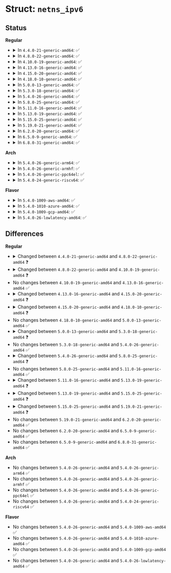 # Struct: <code>netns_ipv6</code>

## Status
<b>Regular</b>
<ul>
<li>
<details>
<summary>In <code>4.4.0-21-generic-amd64</code>: ✅</summary>

```c
struct netns_ipv6 {
    struct netns_sysctl_ipv6 sysctl;
    struct ipv6_devconf * devconf_all;
    struct ipv6_devconf * devconf_dflt;
    struct inet_peer_base * peers;
    struct netns_frags frags;
    struct xt_table * ip6table_filter;
    struct xt_table * ip6table_mangle;
    struct xt_table * ip6table_raw;
    struct xt_table * ip6table_security;
    struct xt_table * ip6table_nat;
    struct rt6_info * ip6_null_entry;
    struct rt6_statistics * rt6_stats;
    struct timer_list ip6_fib_timer;
    struct hlist_head * fib_table_hash;
    struct fib6_table * fib6_main_tbl;
    struct dst_ops ip6_dst_ops;
    unsigned int ip6_rt_gc_expire;
    long unsigned int ip6_rt_last_gc;
    struct rt6_info * ip6_prohibit_entry;
    struct rt6_info * ip6_blk_hole_entry;
    struct fib6_table * fib6_local_tbl;
    struct fib_rules_ops * fib6_rules_ops;
    struct sock * * icmp_sk;
    struct sock * ndisc_sk;
    struct sock * tcp_sk;
    struct sock * igmp_sk;
    struct sock * mc_autojoin_sk;
    struct list_head mr6_tables;
    struct fib_rules_ops * mr6_rules_ops;
    atomic_t dev_addr_genid;
    atomic_t fib6_sernum;
}
```
</details>
</li>
<li>
<details>
<summary>In <code>4.8.0-22-generic-amd64</code>: ✅</summary>

```c
struct netns_ipv6 {
    struct netns_sysctl_ipv6 sysctl;
    struct ipv6_devconf * devconf_all;
    struct ipv6_devconf * devconf_dflt;
    struct inet_peer_base * peers;
    struct netns_frags frags;
    struct xt_table * ip6table_filter;
    struct xt_table * ip6table_mangle;
    struct xt_table * ip6table_raw;
    struct xt_table * ip6table_security;
    struct xt_table * ip6table_nat;
    struct rt6_info * ip6_null_entry;
    struct rt6_statistics * rt6_stats;
    struct timer_list ip6_fib_timer;
    struct hlist_head * fib_table_hash;
    struct fib6_table * fib6_main_tbl;
    struct list_head fib6_walkers;
    struct dst_ops ip6_dst_ops;
    rwlock_t fib6_walker_lock;
    spinlock_t fib6_gc_lock;
    unsigned int ip6_rt_gc_expire;
    long unsigned int ip6_rt_last_gc;
    struct rt6_info * ip6_prohibit_entry;
    struct rt6_info * ip6_blk_hole_entry;
    struct fib6_table * fib6_local_tbl;
    struct fib_rules_ops * fib6_rules_ops;
    struct sock * * icmp_sk;
    struct sock * ndisc_sk;
    struct sock * tcp_sk;
    struct sock * igmp_sk;
    struct sock * mc_autojoin_sk;
    struct list_head mr6_tables;
    struct fib_rules_ops * mr6_rules_ops;
    atomic_t dev_addr_genid;
    atomic_t fib6_sernum;
}
```
</details>
</li>
<li>
<details>
<summary>In <code>4.10.0-19-generic-amd64</code>: ✅</summary>

```c
struct netns_ipv6 {
    struct netns_sysctl_ipv6 sysctl;
    struct ipv6_devconf * devconf_all;
    struct ipv6_devconf * devconf_dflt;
    struct inet_peer_base * peers;
    struct netns_frags frags;
    struct xt_table * ip6table_filter;
    struct xt_table * ip6table_mangle;
    struct xt_table * ip6table_raw;
    struct xt_table * ip6table_security;
    struct xt_table * ip6table_nat;
    struct rt6_info * ip6_null_entry;
    struct rt6_statistics * rt6_stats;
    struct timer_list ip6_fib_timer;
    struct hlist_head * fib_table_hash;
    struct fib6_table * fib6_main_tbl;
    struct list_head fib6_walkers;
    struct dst_ops ip6_dst_ops;
    rwlock_t fib6_walker_lock;
    spinlock_t fib6_gc_lock;
    unsigned int ip6_rt_gc_expire;
    long unsigned int ip6_rt_last_gc;
    struct rt6_info * ip6_prohibit_entry;
    struct rt6_info * ip6_blk_hole_entry;
    struct fib6_table * fib6_local_tbl;
    struct fib_rules_ops * fib6_rules_ops;
    struct sock * * icmp_sk;
    struct sock * ndisc_sk;
    struct sock * tcp_sk;
    struct sock * igmp_sk;
    struct sock * mc_autojoin_sk;
    struct list_head mr6_tables;
    struct fib_rules_ops * mr6_rules_ops;
    atomic_t dev_addr_genid;
    atomic_t fib6_sernum;
    struct seg6_pernet_data * seg6_data;
}
```
</details>
</li>
<li>
<details>
<summary>In <code>4.13.0-16-generic-amd64</code>: ✅</summary>

```c
struct netns_ipv6 {
    struct netns_sysctl_ipv6 sysctl;
    struct ipv6_devconf * devconf_all;
    struct ipv6_devconf * devconf_dflt;
    struct inet_peer_base * peers;
    struct netns_frags frags;
    struct xt_table * ip6table_filter;
    struct xt_table * ip6table_mangle;
    struct xt_table * ip6table_raw;
    struct xt_table * ip6table_security;
    struct xt_table * ip6table_nat;
    struct rt6_info * ip6_null_entry;
    struct rt6_statistics * rt6_stats;
    struct timer_list ip6_fib_timer;
    struct hlist_head * fib_table_hash;
    struct fib6_table * fib6_main_tbl;
    struct list_head fib6_walkers;
    struct dst_ops ip6_dst_ops;
    rwlock_t fib6_walker_lock;
    spinlock_t fib6_gc_lock;
    unsigned int ip6_rt_gc_expire;
    long unsigned int ip6_rt_last_gc;
    struct rt6_info * ip6_prohibit_entry;
    struct rt6_info * ip6_blk_hole_entry;
    struct fib6_table * fib6_local_tbl;
    struct fib_rules_ops * fib6_rules_ops;
    struct sock * * icmp_sk;
    struct sock * ndisc_sk;
    struct sock * tcp_sk;
    struct sock * igmp_sk;
    struct sock * mc_autojoin_sk;
    struct list_head mr6_tables;
    struct fib_rules_ops * mr6_rules_ops;
    atomic_t dev_addr_genid;
    atomic_t fib6_sernum;
    struct seg6_pernet_data * seg6_data;
}
```
</details>
</li>
<li>
<details>
<summary>In <code>4.15.0-20-generic-amd64</code>: ✅</summary>

```c
struct netns_ipv6 {
    struct netns_sysctl_ipv6 sysctl;
    struct ipv6_devconf * devconf_all;
    struct ipv6_devconf * devconf_dflt;
    struct inet_peer_base * peers;
    struct netns_frags frags;
    struct xt_table * ip6table_filter;
    struct xt_table * ip6table_mangle;
    struct xt_table * ip6table_raw;
    struct xt_table * ip6table_security;
    struct xt_table * ip6table_nat;
    struct rt6_info * ip6_null_entry;
    struct rt6_statistics * rt6_stats;
    struct timer_list ip6_fib_timer;
    struct hlist_head * fib_table_hash;
    struct fib6_table * fib6_main_tbl;
    struct list_head fib6_walkers;
    struct dst_ops ip6_dst_ops;
    rwlock_t fib6_walker_lock;
    spinlock_t fib6_gc_lock;
    unsigned int ip6_rt_gc_expire;
    long unsigned int ip6_rt_last_gc;
    bool fib6_has_custom_rules;
    struct rt6_info * ip6_prohibit_entry;
    struct rt6_info * ip6_blk_hole_entry;
    struct fib6_table * fib6_local_tbl;
    struct fib_rules_ops * fib6_rules_ops;
    struct sock * * icmp_sk;
    struct sock * ndisc_sk;
    struct sock * tcp_sk;
    struct sock * igmp_sk;
    struct sock * mc_autojoin_sk;
    struct list_head mr6_tables;
    struct fib_rules_ops * mr6_rules_ops;
    atomic_t dev_addr_genid;
    atomic_t fib6_sernum;
    struct seg6_pernet_data * seg6_data;
    struct fib_notifier_ops * notifier_ops;
    struct (anon) ip6addrlbl_table;
}
```
</details>
</li>
<li>
<details>
<summary>In <code>4.18.0-10-generic-amd64</code>: ✅</summary>

```c
struct netns_ipv6 {
    struct netns_sysctl_ipv6 sysctl;
    struct ipv6_devconf * devconf_all;
    struct ipv6_devconf * devconf_dflt;
    struct inet_peer_base * peers;
    struct netns_frags frags;
    struct xt_table * ip6table_filter;
    struct xt_table * ip6table_mangle;
    struct xt_table * ip6table_raw;
    struct xt_table * ip6table_security;
    struct xt_table * ip6table_nat;
    struct fib6_info * fib6_null_entry;
    struct rt6_info * ip6_null_entry;
    struct rt6_statistics * rt6_stats;
    struct timer_list ip6_fib_timer;
    struct hlist_head * fib_table_hash;
    struct fib6_table * fib6_main_tbl;
    struct list_head fib6_walkers;
    struct dst_ops ip6_dst_ops;
    rwlock_t fib6_walker_lock;
    spinlock_t fib6_gc_lock;
    unsigned int ip6_rt_gc_expire;
    long unsigned int ip6_rt_last_gc;
    unsigned int fib6_rules_require_fldissect;
    bool fib6_has_custom_rules;
    struct rt6_info * ip6_prohibit_entry;
    struct rt6_info * ip6_blk_hole_entry;
    struct fib6_table * fib6_local_tbl;
    struct fib_rules_ops * fib6_rules_ops;
    struct sock * * icmp_sk;
    struct sock * ndisc_sk;
    struct sock * tcp_sk;
    struct sock * igmp_sk;
    struct sock * mc_autojoin_sk;
    struct list_head mr6_tables;
    struct fib_rules_ops * mr6_rules_ops;
    atomic_t dev_addr_genid;
    atomic_t fib6_sernum;
    struct seg6_pernet_data * seg6_data;
    struct fib_notifier_ops * notifier_ops;
    struct fib_notifier_ops * ip6mr_notifier_ops;
    unsigned int ipmr_seq;
    struct (anon) ip6addrlbl_table;
}
```
</details>
</li>
<li>
<details>
<summary>In <code>5.0.0-13-generic-amd64</code>: ✅</summary>

```c
struct netns_ipv6 {
    struct netns_sysctl_ipv6 sysctl;
    struct ipv6_devconf * devconf_all;
    struct ipv6_devconf * devconf_dflt;
    struct inet_peer_base * peers;
    struct netns_frags frags;
    struct xt_table * ip6table_filter;
    struct xt_table * ip6table_mangle;
    struct xt_table * ip6table_raw;
    struct xt_table * ip6table_security;
    struct xt_table * ip6table_nat;
    struct fib6_info * fib6_null_entry;
    struct rt6_info * ip6_null_entry;
    struct rt6_statistics * rt6_stats;
    struct timer_list ip6_fib_timer;
    struct hlist_head * fib_table_hash;
    struct fib6_table * fib6_main_tbl;
    struct list_head fib6_walkers;
    struct dst_ops ip6_dst_ops;
    rwlock_t fib6_walker_lock;
    spinlock_t fib6_gc_lock;
    unsigned int ip6_rt_gc_expire;
    long unsigned int ip6_rt_last_gc;
    unsigned int fib6_rules_require_fldissect;
    bool fib6_has_custom_rules;
    struct rt6_info * ip6_prohibit_entry;
    struct rt6_info * ip6_blk_hole_entry;
    struct fib6_table * fib6_local_tbl;
    struct fib_rules_ops * fib6_rules_ops;
    struct sock * * icmp_sk;
    struct sock * ndisc_sk;
    struct sock * tcp_sk;
    struct sock * igmp_sk;
    struct sock * mc_autojoin_sk;
    struct list_head mr6_tables;
    struct fib_rules_ops * mr6_rules_ops;
    atomic_t dev_addr_genid;
    atomic_t fib6_sernum;
    struct seg6_pernet_data * seg6_data;
    struct fib_notifier_ops * notifier_ops;
    struct fib_notifier_ops * ip6mr_notifier_ops;
    unsigned int ipmr_seq;
    struct (anon) ip6addrlbl_table;
}
```
</details>
</li>
<li>
<details>
<summary>In <code>5.3.0-18-generic-amd64</code>: ✅</summary>

```c
struct netns_ipv6 {
    struct netns_sysctl_ipv6 sysctl;
    struct ipv6_devconf * devconf_all;
    struct ipv6_devconf * devconf_dflt;
    struct inet_peer_base * peers;
    struct fqdir * fqdir;
    struct xt_table * ip6table_filter;
    struct xt_table * ip6table_mangle;
    struct xt_table * ip6table_raw;
    struct xt_table * ip6table_security;
    struct xt_table * ip6table_nat;
    struct fib6_info * fib6_null_entry;
    struct rt6_info * ip6_null_entry;
    struct rt6_statistics * rt6_stats;
    struct timer_list ip6_fib_timer;
    struct hlist_head * fib_table_hash;
    struct fib6_table * fib6_main_tbl;
    struct list_head fib6_walkers;
    struct dst_ops ip6_dst_ops;
    rwlock_t fib6_walker_lock;
    spinlock_t fib6_gc_lock;
    unsigned int ip6_rt_gc_expire;
    long unsigned int ip6_rt_last_gc;
    unsigned int fib6_rules_require_fldissect;
    bool fib6_has_custom_rules;
    struct rt6_info * ip6_prohibit_entry;
    struct rt6_info * ip6_blk_hole_entry;
    struct fib6_table * fib6_local_tbl;
    struct fib_rules_ops * fib6_rules_ops;
    struct sock * * icmp_sk;
    struct sock * ndisc_sk;
    struct sock * tcp_sk;
    struct sock * igmp_sk;
    struct sock * mc_autojoin_sk;
    struct list_head mr6_tables;
    struct fib_rules_ops * mr6_rules_ops;
    atomic_t dev_addr_genid;
    atomic_t fib6_sernum;
    struct seg6_pernet_data * seg6_data;
    struct fib_notifier_ops * notifier_ops;
    struct fib_notifier_ops * ip6mr_notifier_ops;
    unsigned int ipmr_seq;
    struct (anon) ip6addrlbl_table;
}
```
</details>
</li>
<li>
<details>
<summary>In <code>5.4.0-26-generic-amd64</code>: ✅</summary>

```c
struct netns_ipv6 {
    struct netns_sysctl_ipv6 sysctl;
    struct ipv6_devconf * devconf_all;
    struct ipv6_devconf * devconf_dflt;
    struct inet_peer_base * peers;
    struct fqdir * fqdir;
    struct xt_table * ip6table_filter;
    struct xt_table * ip6table_mangle;
    struct xt_table * ip6table_raw;
    struct xt_table * ip6table_security;
    struct xt_table * ip6table_nat;
    struct fib6_info * fib6_null_entry;
    struct rt6_info * ip6_null_entry;
    struct rt6_statistics * rt6_stats;
    struct timer_list ip6_fib_timer;
    struct hlist_head * fib_table_hash;
    struct fib6_table * fib6_main_tbl;
    struct list_head fib6_walkers;
    struct dst_ops ip6_dst_ops;
    rwlock_t fib6_walker_lock;
    spinlock_t fib6_gc_lock;
    unsigned int ip6_rt_gc_expire;
    long unsigned int ip6_rt_last_gc;
    unsigned int fib6_rules_require_fldissect;
    bool fib6_has_custom_rules;
    struct rt6_info * ip6_prohibit_entry;
    struct rt6_info * ip6_blk_hole_entry;
    struct fib6_table * fib6_local_tbl;
    struct fib_rules_ops * fib6_rules_ops;
    struct sock * * icmp_sk;
    struct sock * ndisc_sk;
    struct sock * tcp_sk;
    struct sock * igmp_sk;
    struct sock * mc_autojoin_sk;
    struct list_head mr6_tables;
    struct fib_rules_ops * mr6_rules_ops;
    atomic_t dev_addr_genid;
    atomic_t fib6_sernum;
    struct seg6_pernet_data * seg6_data;
    struct fib_notifier_ops * notifier_ops;
    struct fib_notifier_ops * ip6mr_notifier_ops;
    unsigned int ipmr_seq;
    struct (anon) ip6addrlbl_table;
}
```
</details>
</li>
<li>
<details>
<summary>In <code>5.8.0-25-generic-amd64</code>: ✅</summary>

```c
struct netns_ipv6 {
    struct netns_sysctl_ipv6 sysctl;
    struct ipv6_devconf * devconf_all;
    struct ipv6_devconf * devconf_dflt;
    struct inet_peer_base * peers;
    struct fqdir * fqdir;
    struct xt_table * ip6table_filter;
    struct xt_table * ip6table_mangle;
    struct xt_table * ip6table_raw;
    struct xt_table * ip6table_security;
    struct xt_table * ip6table_nat;
    struct fib6_info * fib6_null_entry;
    struct rt6_info * ip6_null_entry;
    struct rt6_statistics * rt6_stats;
    struct timer_list ip6_fib_timer;
    struct hlist_head * fib_table_hash;
    struct fib6_table * fib6_main_tbl;
    struct list_head fib6_walkers;
    struct dst_ops ip6_dst_ops;
    rwlock_t fib6_walker_lock;
    spinlock_t fib6_gc_lock;
    unsigned int ip6_rt_gc_expire;
    long unsigned int ip6_rt_last_gc;
    unsigned int fib6_rules_require_fldissect;
    bool fib6_has_custom_rules;
    unsigned int fib6_routes_require_src;
    struct rt6_info * ip6_prohibit_entry;
    struct rt6_info * ip6_blk_hole_entry;
    struct fib6_table * fib6_local_tbl;
    struct fib_rules_ops * fib6_rules_ops;
    struct sock * * icmp_sk;
    struct sock * ndisc_sk;
    struct sock * tcp_sk;
    struct sock * igmp_sk;
    struct sock * mc_autojoin_sk;
    struct list_head mr6_tables;
    struct fib_rules_ops * mr6_rules_ops;
    atomic_t dev_addr_genid;
    atomic_t fib6_sernum;
    struct seg6_pernet_data * seg6_data;
    struct fib_notifier_ops * notifier_ops;
    struct fib_notifier_ops * ip6mr_notifier_ops;
    unsigned int ipmr_seq;
    struct (anon) ip6addrlbl_table;
}
```
</details>
</li>
<li>
<details>
<summary>In <code>5.11.0-16-generic-amd64</code>: ✅</summary>

```c
struct netns_ipv6 {
    struct netns_sysctl_ipv6 sysctl;
    struct ipv6_devconf * devconf_all;
    struct ipv6_devconf * devconf_dflt;
    struct inet_peer_base * peers;
    struct fqdir * fqdir;
    struct xt_table * ip6table_filter;
    struct xt_table * ip6table_mangle;
    struct xt_table * ip6table_raw;
    struct xt_table * ip6table_security;
    struct xt_table * ip6table_nat;
    struct fib6_info * fib6_null_entry;
    struct rt6_info * ip6_null_entry;
    struct rt6_statistics * rt6_stats;
    struct timer_list ip6_fib_timer;
    struct hlist_head * fib_table_hash;
    struct fib6_table * fib6_main_tbl;
    struct list_head fib6_walkers;
    struct dst_ops ip6_dst_ops;
    rwlock_t fib6_walker_lock;
    spinlock_t fib6_gc_lock;
    unsigned int ip6_rt_gc_expire;
    long unsigned int ip6_rt_last_gc;
    unsigned int fib6_rules_require_fldissect;
    bool fib6_has_custom_rules;
    unsigned int fib6_routes_require_src;
    struct rt6_info * ip6_prohibit_entry;
    struct rt6_info * ip6_blk_hole_entry;
    struct fib6_table * fib6_local_tbl;
    struct fib_rules_ops * fib6_rules_ops;
    struct sock * * icmp_sk;
    struct sock * ndisc_sk;
    struct sock * tcp_sk;
    struct sock * igmp_sk;
    struct sock * mc_autojoin_sk;
    struct list_head mr6_tables;
    struct fib_rules_ops * mr6_rules_ops;
    atomic_t dev_addr_genid;
    atomic_t fib6_sernum;
    struct seg6_pernet_data * seg6_data;
    struct fib_notifier_ops * notifier_ops;
    struct fib_notifier_ops * ip6mr_notifier_ops;
    unsigned int ipmr_seq;
    struct (anon) ip6addrlbl_table;
}
```
</details>
</li>
<li>
<details>
<summary>In <code>5.13.0-19-generic-amd64</code>: ✅</summary>

```c
struct netns_ipv6 {
    struct dst_ops ip6_dst_ops;
    struct netns_sysctl_ipv6 sysctl;
    struct ipv6_devconf * devconf_all;
    struct ipv6_devconf * devconf_dflt;
    struct inet_peer_base * peers;
    struct fqdir * fqdir;
    struct fib6_info * fib6_null_entry;
    struct rt6_info * ip6_null_entry;
    struct rt6_statistics * rt6_stats;
    struct timer_list ip6_fib_timer;
    struct hlist_head * fib_table_hash;
    struct fib6_table * fib6_main_tbl;
    struct list_head fib6_walkers;
    rwlock_t fib6_walker_lock;
    spinlock_t fib6_gc_lock;
    unsigned int ip6_rt_gc_expire;
    long unsigned int ip6_rt_last_gc;
    unsigned int fib6_rules_require_fldissect;
    bool fib6_has_custom_rules;
    unsigned int fib6_routes_require_src;
    struct rt6_info * ip6_prohibit_entry;
    struct rt6_info * ip6_blk_hole_entry;
    struct fib6_table * fib6_local_tbl;
    struct fib_rules_ops * fib6_rules_ops;
    struct sock * * icmp_sk;
    struct sock * ndisc_sk;
    struct sock * tcp_sk;
    struct sock * igmp_sk;
    struct sock * mc_autojoin_sk;
    struct list_head mr6_tables;
    struct fib_rules_ops * mr6_rules_ops;
    atomic_t dev_addr_genid;
    atomic_t fib6_sernum;
    struct seg6_pernet_data * seg6_data;
    struct fib_notifier_ops * notifier_ops;
    struct fib_notifier_ops * ip6mr_notifier_ops;
    unsigned int ipmr_seq;
    struct (anon) ip6addrlbl_table;
}
```
</details>
</li>
<li>
<details>
<summary>In <code>5.15.0-25-generic-amd64</code>: ✅</summary>

```c
struct netns_ipv6 {
    struct dst_ops ip6_dst_ops;
    struct netns_sysctl_ipv6 sysctl;
    struct ipv6_devconf * devconf_all;
    struct ipv6_devconf * devconf_dflt;
    struct inet_peer_base * peers;
    struct fqdir * fqdir;
    struct fib6_info * fib6_null_entry;
    struct rt6_info * ip6_null_entry;
    struct rt6_statistics * rt6_stats;
    struct timer_list ip6_fib_timer;
    struct hlist_head * fib_table_hash;
    struct fib6_table * fib6_main_tbl;
    struct list_head fib6_walkers;
    rwlock_t fib6_walker_lock;
    spinlock_t fib6_gc_lock;
    unsigned int ip6_rt_gc_expire;
    long unsigned int ip6_rt_last_gc;
    unsigned char flowlabel_has_excl;
    bool fib6_has_custom_rules;
    unsigned int fib6_rules_require_fldissect;
    unsigned int fib6_routes_require_src;
    struct rt6_info * ip6_prohibit_entry;
    struct rt6_info * ip6_blk_hole_entry;
    struct fib6_table * fib6_local_tbl;
    struct fib_rules_ops * fib6_rules_ops;
    struct sock * * icmp_sk;
    struct sock * ndisc_sk;
    struct sock * tcp_sk;
    struct sock * igmp_sk;
    struct sock * mc_autojoin_sk;
    struct list_head mr6_tables;
    struct fib_rules_ops * mr6_rules_ops;
    atomic_t dev_addr_genid;
    atomic_t fib6_sernum;
    struct seg6_pernet_data * seg6_data;
    struct fib_notifier_ops * notifier_ops;
    struct fib_notifier_ops * ip6mr_notifier_ops;
    unsigned int ipmr_seq;
    struct (anon) ip6addrlbl_table;
    struct ioam6_pernet_data * ioam6_data;
}
```
</details>
</li>
<li>
<details>
<summary>In <code>5.19.0-21-generic-amd64</code>: ✅</summary>

```c
struct netns_ipv6 {
    struct dst_ops ip6_dst_ops;
    struct netns_sysctl_ipv6 sysctl;
    struct ipv6_devconf * devconf_all;
    struct ipv6_devconf * devconf_dflt;
    struct inet_peer_base * peers;
    struct fqdir * fqdir;
    struct fib6_info * fib6_null_entry;
    struct rt6_info * ip6_null_entry;
    struct rt6_statistics * rt6_stats;
    struct timer_list ip6_fib_timer;
    struct hlist_head * fib_table_hash;
    struct fib6_table * fib6_main_tbl;
    struct list_head fib6_walkers;
    rwlock_t fib6_walker_lock;
    spinlock_t fib6_gc_lock;
    atomic_t ip6_rt_gc_expire;
    long unsigned int ip6_rt_last_gc;
    unsigned char flowlabel_has_excl;
    bool fib6_has_custom_rules;
    unsigned int fib6_rules_require_fldissect;
    unsigned int fib6_routes_require_src;
    struct rt6_info * ip6_prohibit_entry;
    struct rt6_info * ip6_blk_hole_entry;
    struct fib6_table * fib6_local_tbl;
    struct fib_rules_ops * fib6_rules_ops;
    struct sock * ndisc_sk;
    struct sock * tcp_sk;
    struct sock * igmp_sk;
    struct sock * mc_autojoin_sk;
    struct hlist_head * inet6_addr_lst;
    spinlock_t addrconf_hash_lock;
    struct delayed_work addr_chk_work;
    struct list_head mr6_tables;
    struct fib_rules_ops * mr6_rules_ops;
    atomic_t dev_addr_genid;
    atomic_t fib6_sernum;
    struct seg6_pernet_data * seg6_data;
    struct fib_notifier_ops * notifier_ops;
    struct fib_notifier_ops * ip6mr_notifier_ops;
    unsigned int ipmr_seq;
    struct (anon) ip6addrlbl_table;
    struct ioam6_pernet_data * ioam6_data;
}
```
</details>
</li>
<li>
<details>
<summary>In <code>6.2.0-20-generic-amd64</code>: ✅</summary>

```c
struct netns_ipv6 {
    struct dst_ops ip6_dst_ops;
    struct netns_sysctl_ipv6 sysctl;
    struct ipv6_devconf * devconf_all;
    struct ipv6_devconf * devconf_dflt;
    struct inet_peer_base * peers;
    struct fqdir * fqdir;
    struct fib6_info * fib6_null_entry;
    struct rt6_info * ip6_null_entry;
    struct rt6_statistics * rt6_stats;
    struct timer_list ip6_fib_timer;
    struct hlist_head * fib_table_hash;
    struct fib6_table * fib6_main_tbl;
    struct list_head fib6_walkers;
    rwlock_t fib6_walker_lock;
    spinlock_t fib6_gc_lock;
    atomic_t ip6_rt_gc_expire;
    long unsigned int ip6_rt_last_gc;
    unsigned char flowlabel_has_excl;
    bool fib6_has_custom_rules;
    unsigned int fib6_rules_require_fldissect;
    unsigned int fib6_routes_require_src;
    struct rt6_info * ip6_prohibit_entry;
    struct rt6_info * ip6_blk_hole_entry;
    struct fib6_table * fib6_local_tbl;
    struct fib_rules_ops * fib6_rules_ops;
    struct sock * ndisc_sk;
    struct sock * tcp_sk;
    struct sock * igmp_sk;
    struct sock * mc_autojoin_sk;
    struct hlist_head * inet6_addr_lst;
    spinlock_t addrconf_hash_lock;
    struct delayed_work addr_chk_work;
    struct list_head mr6_tables;
    struct fib_rules_ops * mr6_rules_ops;
    atomic_t dev_addr_genid;
    atomic_t fib6_sernum;
    struct seg6_pernet_data * seg6_data;
    struct fib_notifier_ops * notifier_ops;
    struct fib_notifier_ops * ip6mr_notifier_ops;
    unsigned int ipmr_seq;
    struct (anon) ip6addrlbl_table;
    struct ioam6_pernet_data * ioam6_data;
}
```
</details>
</li>
<li>
<details>
<summary>In <code>6.5.0-9-generic-amd64</code>: ✅</summary>

```c
struct netns_ipv6 {
    struct dst_ops ip6_dst_ops;
    struct netns_sysctl_ipv6 sysctl;
    struct ipv6_devconf * devconf_all;
    struct ipv6_devconf * devconf_dflt;
    struct inet_peer_base * peers;
    struct fqdir * fqdir;
    struct fib6_info * fib6_null_entry;
    struct rt6_info * ip6_null_entry;
    struct rt6_statistics * rt6_stats;
    struct timer_list ip6_fib_timer;
    struct hlist_head * fib_table_hash;
    struct fib6_table * fib6_main_tbl;
    struct list_head fib6_walkers;
    rwlock_t fib6_walker_lock;
    spinlock_t fib6_gc_lock;
    atomic_t ip6_rt_gc_expire;
    long unsigned int ip6_rt_last_gc;
    unsigned char flowlabel_has_excl;
    bool fib6_has_custom_rules;
    unsigned int fib6_rules_require_fldissect;
    unsigned int fib6_routes_require_src;
    struct rt6_info * ip6_prohibit_entry;
    struct rt6_info * ip6_blk_hole_entry;
    struct fib6_table * fib6_local_tbl;
    struct fib_rules_ops * fib6_rules_ops;
    struct sock * ndisc_sk;
    struct sock * tcp_sk;
    struct sock * igmp_sk;
    struct sock * mc_autojoin_sk;
    struct hlist_head * inet6_addr_lst;
    spinlock_t addrconf_hash_lock;
    struct delayed_work addr_chk_work;
    struct list_head mr6_tables;
    struct fib_rules_ops * mr6_rules_ops;
    atomic_t dev_addr_genid;
    atomic_t fib6_sernum;
    struct seg6_pernet_data * seg6_data;
    struct fib_notifier_ops * notifier_ops;
    struct fib_notifier_ops * ip6mr_notifier_ops;
    unsigned int ipmr_seq;
    struct (anon) ip6addrlbl_table;
    struct ioam6_pernet_data * ioam6_data;
}
```
</details>
</li>
<li>
<details>
<summary>In <code>6.8.0-31-generic-amd64</code>: ✅</summary>

```c
struct netns_ipv6 {
    struct dst_ops ip6_dst_ops;
    struct netns_sysctl_ipv6 sysctl;
    struct ipv6_devconf * devconf_all;
    struct ipv6_devconf * devconf_dflt;
    struct inet_peer_base * peers;
    struct fqdir * fqdir;
    struct fib6_info * fib6_null_entry;
    struct rt6_info * ip6_null_entry;
    struct rt6_statistics * rt6_stats;
    struct timer_list ip6_fib_timer;
    struct hlist_head * fib_table_hash;
    struct fib6_table * fib6_main_tbl;
    struct list_head fib6_walkers;
    rwlock_t fib6_walker_lock;
    spinlock_t fib6_gc_lock;
    atomic_t ip6_rt_gc_expire;
    long unsigned int ip6_rt_last_gc;
    unsigned char flowlabel_has_excl;
    bool fib6_has_custom_rules;
    unsigned int fib6_rules_require_fldissect;
    unsigned int fib6_routes_require_src;
    struct rt6_info * ip6_prohibit_entry;
    struct rt6_info * ip6_blk_hole_entry;
    struct fib6_table * fib6_local_tbl;
    struct fib_rules_ops * fib6_rules_ops;
    struct sock * ndisc_sk;
    struct sock * tcp_sk;
    struct sock * igmp_sk;
    struct sock * mc_autojoin_sk;
    struct hlist_head * inet6_addr_lst;
    spinlock_t addrconf_hash_lock;
    struct delayed_work addr_chk_work;
    struct list_head mr6_tables;
    struct fib_rules_ops * mr6_rules_ops;
    atomic_t dev_addr_genid;
    atomic_t fib6_sernum;
    struct seg6_pernet_data * seg6_data;
    struct fib_notifier_ops * notifier_ops;
    struct fib_notifier_ops * ip6mr_notifier_ops;
    unsigned int ipmr_seq;
    struct (anon) ip6addrlbl_table;
    struct ioam6_pernet_data * ioam6_data;
}
```
</details>
</li>
</ul>
<b>Arch</b>
<ul>
<li>
<details>
<summary>In <code>5.4.0-26-generic-arm64</code>: ✅</summary>

```c
struct netns_ipv6 {
    struct netns_sysctl_ipv6 sysctl;
    struct ipv6_devconf * devconf_all;
    struct ipv6_devconf * devconf_dflt;
    struct inet_peer_base * peers;
    struct fqdir * fqdir;
    struct xt_table * ip6table_filter;
    struct xt_table * ip6table_mangle;
    struct xt_table * ip6table_raw;
    struct xt_table * ip6table_security;
    struct xt_table * ip6table_nat;
    struct fib6_info * fib6_null_entry;
    struct rt6_info * ip6_null_entry;
    struct rt6_statistics * rt6_stats;
    struct timer_list ip6_fib_timer;
    struct hlist_head * fib_table_hash;
    struct fib6_table * fib6_main_tbl;
    struct list_head fib6_walkers;
    struct dst_ops ip6_dst_ops;
    rwlock_t fib6_walker_lock;
    spinlock_t fib6_gc_lock;
    unsigned int ip6_rt_gc_expire;
    long unsigned int ip6_rt_last_gc;
    unsigned int fib6_rules_require_fldissect;
    bool fib6_has_custom_rules;
    struct rt6_info * ip6_prohibit_entry;
    struct rt6_info * ip6_blk_hole_entry;
    struct fib6_table * fib6_local_tbl;
    struct fib_rules_ops * fib6_rules_ops;
    struct sock * * icmp_sk;
    struct sock * ndisc_sk;
    struct sock * tcp_sk;
    struct sock * igmp_sk;
    struct sock * mc_autojoin_sk;
    struct list_head mr6_tables;
    struct fib_rules_ops * mr6_rules_ops;
    atomic_t dev_addr_genid;
    atomic_t fib6_sernum;
    struct seg6_pernet_data * seg6_data;
    struct fib_notifier_ops * notifier_ops;
    struct fib_notifier_ops * ip6mr_notifier_ops;
    unsigned int ipmr_seq;
    struct (anon) ip6addrlbl_table;
}
```
</details>
</li>
<li>
<details>
<summary>In <code>5.4.0-26-generic-armhf</code>: ✅</summary>

```c
struct netns_ipv6 {
    struct netns_sysctl_ipv6 sysctl;
    struct ipv6_devconf * devconf_all;
    struct ipv6_devconf * devconf_dflt;
    struct inet_peer_base * peers;
    struct fqdir * fqdir;
    struct xt_table * ip6table_filter;
    struct xt_table * ip6table_mangle;
    struct xt_table * ip6table_raw;
    struct xt_table * ip6table_security;
    struct xt_table * ip6table_nat;
    struct fib6_info * fib6_null_entry;
    struct rt6_info * ip6_null_entry;
    struct rt6_statistics * rt6_stats;
    struct timer_list ip6_fib_timer;
    struct hlist_head * fib_table_hash;
    struct fib6_table * fib6_main_tbl;
    struct list_head fib6_walkers;
    struct dst_ops ip6_dst_ops;
    rwlock_t fib6_walker_lock;
    spinlock_t fib6_gc_lock;
    unsigned int ip6_rt_gc_expire;
    long unsigned int ip6_rt_last_gc;
    unsigned int fib6_rules_require_fldissect;
    bool fib6_has_custom_rules;
    struct rt6_info * ip6_prohibit_entry;
    struct rt6_info * ip6_blk_hole_entry;
    struct fib6_table * fib6_local_tbl;
    struct fib_rules_ops * fib6_rules_ops;
    struct sock * * icmp_sk;
    struct sock * ndisc_sk;
    struct sock * tcp_sk;
    struct sock * igmp_sk;
    struct sock * mc_autojoin_sk;
    struct list_head mr6_tables;
    struct fib_rules_ops * mr6_rules_ops;
    atomic_t dev_addr_genid;
    atomic_t fib6_sernum;
    struct seg6_pernet_data * seg6_data;
    struct fib_notifier_ops * notifier_ops;
    struct fib_notifier_ops * ip6mr_notifier_ops;
    unsigned int ipmr_seq;
    struct (anon) ip6addrlbl_table;
}
```
</details>
</li>
<li>
<details>
<summary>In <code>5.4.0-26-generic-ppc64el</code>: ✅</summary>

```c
struct netns_ipv6 {
    struct netns_sysctl_ipv6 sysctl;
    struct ipv6_devconf * devconf_all;
    struct ipv6_devconf * devconf_dflt;
    struct inet_peer_base * peers;
    struct fqdir * fqdir;
    struct xt_table * ip6table_filter;
    struct xt_table * ip6table_mangle;
    struct xt_table * ip6table_raw;
    struct xt_table * ip6table_security;
    struct xt_table * ip6table_nat;
    struct fib6_info * fib6_null_entry;
    struct rt6_info * ip6_null_entry;
    struct rt6_statistics * rt6_stats;
    struct timer_list ip6_fib_timer;
    struct hlist_head * fib_table_hash;
    struct fib6_table * fib6_main_tbl;
    struct list_head fib6_walkers;
    struct dst_ops ip6_dst_ops;
    rwlock_t fib6_walker_lock;
    spinlock_t fib6_gc_lock;
    unsigned int ip6_rt_gc_expire;
    long unsigned int ip6_rt_last_gc;
    unsigned int fib6_rules_require_fldissect;
    bool fib6_has_custom_rules;
    struct rt6_info * ip6_prohibit_entry;
    struct rt6_info * ip6_blk_hole_entry;
    struct fib6_table * fib6_local_tbl;
    struct fib_rules_ops * fib6_rules_ops;
    struct sock * * icmp_sk;
    struct sock * ndisc_sk;
    struct sock * tcp_sk;
    struct sock * igmp_sk;
    struct sock * mc_autojoin_sk;
    struct list_head mr6_tables;
    struct fib_rules_ops * mr6_rules_ops;
    atomic_t dev_addr_genid;
    atomic_t fib6_sernum;
    struct seg6_pernet_data * seg6_data;
    struct fib_notifier_ops * notifier_ops;
    struct fib_notifier_ops * ip6mr_notifier_ops;
    unsigned int ipmr_seq;
    struct (anon) ip6addrlbl_table;
}
```
</details>
</li>
<li>
<details>
<summary>In <code>5.4.0-24-generic-riscv64</code>: ✅</summary>

```c
struct netns_ipv6 {
    struct netns_sysctl_ipv6 sysctl;
    struct ipv6_devconf * devconf_all;
    struct ipv6_devconf * devconf_dflt;
    struct inet_peer_base * peers;
    struct fqdir * fqdir;
    struct xt_table * ip6table_filter;
    struct xt_table * ip6table_mangle;
    struct xt_table * ip6table_raw;
    struct xt_table * ip6table_security;
    struct xt_table * ip6table_nat;
    struct fib6_info * fib6_null_entry;
    struct rt6_info * ip6_null_entry;
    struct rt6_statistics * rt6_stats;
    struct timer_list ip6_fib_timer;
    struct hlist_head * fib_table_hash;
    struct fib6_table * fib6_main_tbl;
    struct list_head fib6_walkers;
    struct dst_ops ip6_dst_ops;
    rwlock_t fib6_walker_lock;
    spinlock_t fib6_gc_lock;
    unsigned int ip6_rt_gc_expire;
    long unsigned int ip6_rt_last_gc;
    unsigned int fib6_rules_require_fldissect;
    bool fib6_has_custom_rules;
    struct rt6_info * ip6_prohibit_entry;
    struct rt6_info * ip6_blk_hole_entry;
    struct fib6_table * fib6_local_tbl;
    struct fib_rules_ops * fib6_rules_ops;
    struct sock * * icmp_sk;
    struct sock * ndisc_sk;
    struct sock * tcp_sk;
    struct sock * igmp_sk;
    struct sock * mc_autojoin_sk;
    struct list_head mr6_tables;
    struct fib_rules_ops * mr6_rules_ops;
    atomic_t dev_addr_genid;
    atomic_t fib6_sernum;
    struct seg6_pernet_data * seg6_data;
    struct fib_notifier_ops * notifier_ops;
    struct fib_notifier_ops * ip6mr_notifier_ops;
    unsigned int ipmr_seq;
    struct (anon) ip6addrlbl_table;
}
```
</details>
</li>
</ul>
<b>Flavor</b>
<ul>
<li>
<details>
<summary>In <code>5.4.0-1009-aws-amd64</code>: ✅</summary>

```c
struct netns_ipv6 {
    struct netns_sysctl_ipv6 sysctl;
    struct ipv6_devconf * devconf_all;
    struct ipv6_devconf * devconf_dflt;
    struct inet_peer_base * peers;
    struct fqdir * fqdir;
    struct xt_table * ip6table_filter;
    struct xt_table * ip6table_mangle;
    struct xt_table * ip6table_raw;
    struct xt_table * ip6table_security;
    struct xt_table * ip6table_nat;
    struct fib6_info * fib6_null_entry;
    struct rt6_info * ip6_null_entry;
    struct rt6_statistics * rt6_stats;
    struct timer_list ip6_fib_timer;
    struct hlist_head * fib_table_hash;
    struct fib6_table * fib6_main_tbl;
    struct list_head fib6_walkers;
    struct dst_ops ip6_dst_ops;
    rwlock_t fib6_walker_lock;
    spinlock_t fib6_gc_lock;
    unsigned int ip6_rt_gc_expire;
    long unsigned int ip6_rt_last_gc;
    unsigned int fib6_rules_require_fldissect;
    bool fib6_has_custom_rules;
    struct rt6_info * ip6_prohibit_entry;
    struct rt6_info * ip6_blk_hole_entry;
    struct fib6_table * fib6_local_tbl;
    struct fib_rules_ops * fib6_rules_ops;
    struct sock * * icmp_sk;
    struct sock * ndisc_sk;
    struct sock * tcp_sk;
    struct sock * igmp_sk;
    struct sock * mc_autojoin_sk;
    struct list_head mr6_tables;
    struct fib_rules_ops * mr6_rules_ops;
    atomic_t dev_addr_genid;
    atomic_t fib6_sernum;
    struct seg6_pernet_data * seg6_data;
    struct fib_notifier_ops * notifier_ops;
    struct fib_notifier_ops * ip6mr_notifier_ops;
    unsigned int ipmr_seq;
    struct (anon) ip6addrlbl_table;
}
```
</details>
</li>
<li>
<details>
<summary>In <code>5.4.0-1010-azure-amd64</code>: ✅</summary>

```c
struct netns_ipv6 {
    struct netns_sysctl_ipv6 sysctl;
    struct ipv6_devconf * devconf_all;
    struct ipv6_devconf * devconf_dflt;
    struct inet_peer_base * peers;
    struct fqdir * fqdir;
    struct xt_table * ip6table_filter;
    struct xt_table * ip6table_mangle;
    struct xt_table * ip6table_raw;
    struct xt_table * ip6table_security;
    struct xt_table * ip6table_nat;
    struct fib6_info * fib6_null_entry;
    struct rt6_info * ip6_null_entry;
    struct rt6_statistics * rt6_stats;
    struct timer_list ip6_fib_timer;
    struct hlist_head * fib_table_hash;
    struct fib6_table * fib6_main_tbl;
    struct list_head fib6_walkers;
    struct dst_ops ip6_dst_ops;
    rwlock_t fib6_walker_lock;
    spinlock_t fib6_gc_lock;
    unsigned int ip6_rt_gc_expire;
    long unsigned int ip6_rt_last_gc;
    unsigned int fib6_rules_require_fldissect;
    bool fib6_has_custom_rules;
    struct rt6_info * ip6_prohibit_entry;
    struct rt6_info * ip6_blk_hole_entry;
    struct fib6_table * fib6_local_tbl;
    struct fib_rules_ops * fib6_rules_ops;
    struct sock * * icmp_sk;
    struct sock * ndisc_sk;
    struct sock * tcp_sk;
    struct sock * igmp_sk;
    struct sock * mc_autojoin_sk;
    struct list_head mr6_tables;
    struct fib_rules_ops * mr6_rules_ops;
    atomic_t dev_addr_genid;
    atomic_t fib6_sernum;
    struct seg6_pernet_data * seg6_data;
    struct fib_notifier_ops * notifier_ops;
    struct fib_notifier_ops * ip6mr_notifier_ops;
    unsigned int ipmr_seq;
    struct (anon) ip6addrlbl_table;
}
```
</details>
</li>
<li>
<details>
<summary>In <code>5.4.0-1009-gcp-amd64</code>: ✅</summary>

```c
struct netns_ipv6 {
    struct netns_sysctl_ipv6 sysctl;
    struct ipv6_devconf * devconf_all;
    struct ipv6_devconf * devconf_dflt;
    struct inet_peer_base * peers;
    struct fqdir * fqdir;
    struct xt_table * ip6table_filter;
    struct xt_table * ip6table_mangle;
    struct xt_table * ip6table_raw;
    struct xt_table * ip6table_security;
    struct xt_table * ip6table_nat;
    struct fib6_info * fib6_null_entry;
    struct rt6_info * ip6_null_entry;
    struct rt6_statistics * rt6_stats;
    struct timer_list ip6_fib_timer;
    struct hlist_head * fib_table_hash;
    struct fib6_table * fib6_main_tbl;
    struct list_head fib6_walkers;
    struct dst_ops ip6_dst_ops;
    rwlock_t fib6_walker_lock;
    spinlock_t fib6_gc_lock;
    unsigned int ip6_rt_gc_expire;
    long unsigned int ip6_rt_last_gc;
    unsigned int fib6_rules_require_fldissect;
    bool fib6_has_custom_rules;
    struct rt6_info * ip6_prohibit_entry;
    struct rt6_info * ip6_blk_hole_entry;
    struct fib6_table * fib6_local_tbl;
    struct fib_rules_ops * fib6_rules_ops;
    struct sock * * icmp_sk;
    struct sock * ndisc_sk;
    struct sock * tcp_sk;
    struct sock * igmp_sk;
    struct sock * mc_autojoin_sk;
    struct list_head mr6_tables;
    struct fib_rules_ops * mr6_rules_ops;
    atomic_t dev_addr_genid;
    atomic_t fib6_sernum;
    struct seg6_pernet_data * seg6_data;
    struct fib_notifier_ops * notifier_ops;
    struct fib_notifier_ops * ip6mr_notifier_ops;
    unsigned int ipmr_seq;
    struct (anon) ip6addrlbl_table;
}
```
</details>
</li>
<li>
<details>
<summary>In <code>5.4.0-26-lowlatency-amd64</code>: ✅</summary>

```c
struct netns_ipv6 {
    struct netns_sysctl_ipv6 sysctl;
    struct ipv6_devconf * devconf_all;
    struct ipv6_devconf * devconf_dflt;
    struct inet_peer_base * peers;
    struct fqdir * fqdir;
    struct xt_table * ip6table_filter;
    struct xt_table * ip6table_mangle;
    struct xt_table * ip6table_raw;
    struct xt_table * ip6table_security;
    struct xt_table * ip6table_nat;
    struct fib6_info * fib6_null_entry;
    struct rt6_info * ip6_null_entry;
    struct rt6_statistics * rt6_stats;
    struct timer_list ip6_fib_timer;
    struct hlist_head * fib_table_hash;
    struct fib6_table * fib6_main_tbl;
    struct list_head fib6_walkers;
    struct dst_ops ip6_dst_ops;
    rwlock_t fib6_walker_lock;
    spinlock_t fib6_gc_lock;
    unsigned int ip6_rt_gc_expire;
    long unsigned int ip6_rt_last_gc;
    unsigned int fib6_rules_require_fldissect;
    bool fib6_has_custom_rules;
    struct rt6_info * ip6_prohibit_entry;
    struct rt6_info * ip6_blk_hole_entry;
    struct fib6_table * fib6_local_tbl;
    struct fib_rules_ops * fib6_rules_ops;
    struct sock * * icmp_sk;
    struct sock * ndisc_sk;
    struct sock * tcp_sk;
    struct sock * igmp_sk;
    struct sock * mc_autojoin_sk;
    struct list_head mr6_tables;
    struct fib_rules_ops * mr6_rules_ops;
    atomic_t dev_addr_genid;
    atomic_t fib6_sernum;
    struct seg6_pernet_data * seg6_data;
    struct fib_notifier_ops * notifier_ops;
    struct fib_notifier_ops * ip6mr_notifier_ops;
    unsigned int ipmr_seq;
    struct (anon) ip6addrlbl_table;
}
```
</details>
</li>
</ul>

## Differences
<b>Regular</b>
<ul>
<li>
<details>
<summary>Changed between <code>4.4.0-21-generic-amd64</code> and <code>4.8.0-22-generic-amd64</code> ❓</summary>
<ul>
<li>
<b>Field added. </b>
<code>struct list_head fib6_walkers</code>
</li>
<li>
<b>Field added. </b>
<code>rwlock_t fib6_walker_lock</code>
</li>
<li>
<b>Field added. </b>
<code>spinlock_t fib6_gc_lock</code>
</li>
</ul>
</details>
</li>
<li>
<details>
<summary>Changed between <code>4.8.0-22-generic-amd64</code> and <code>4.10.0-19-generic-amd64</code> ❓</summary>
<ul>
<li>
<b>Field added. </b>
<code>struct seg6_pernet_data * seg6_data</code>
</li>
</ul>
</details>
</li>
<li>
No changes between <code>4.10.0-19-generic-amd64</code> and <code>4.13.0-16-generic-amd64</code> ✅
</li>
<li>
<details>
<summary>Changed between <code>4.13.0-16-generic-amd64</code> and <code>4.15.0-20-generic-amd64</code> ❓</summary>
<ul>
<li>
<b>Field added. </b>
<code>bool fib6_has_custom_rules</code>
</li>
<li>
<b>Field added. </b>
<code>struct fib_notifier_ops * notifier_ops</code>
</li>
<li>
<b>Field added. </b>
<code>struct (anon) ip6addrlbl_table</code>
</li>
</ul>
</details>
</li>
<li>
<details>
<summary>Changed between <code>4.15.0-20-generic-amd64</code> and <code>4.18.0-10-generic-amd64</code> ❓</summary>
<ul>
<li>
<b>Field added. </b>
<code>struct fib6_info * fib6_null_entry</code>
</li>
<li>
<b>Field added. </b>
<code>unsigned int fib6_rules_require_fldissect</code>
</li>
<li>
<b>Field added. </b>
<code>struct fib_notifier_ops * ip6mr_notifier_ops</code>
</li>
<li>
<b>Field added. </b>
<code>unsigned int ipmr_seq</code>
</li>
</ul>
</details>
</li>
<li>
No changes between <code>4.18.0-10-generic-amd64</code> and <code>5.0.0-13-generic-amd64</code> ✅
</li>
<li>
<details>
<summary>Changed between <code>5.0.0-13-generic-amd64</code> and <code>5.3.0-18-generic-amd64</code> ❓</summary>
<ul>
<li>
<b>Field added. </b>
<code>struct fqdir * fqdir</code>
</li>
<li>
<b>Field removed. </b>
<code>struct netns_frags frags</code>
</li>
<li>
<b>Field type changed. </b>
<code>struct xt_table * ip6table_filter</code> ➡️ <code>struct xt_table * ip6table_filter</code>
</li>
<li>
<b>Field type changed. </b>
<code>struct xt_table * ip6table_mangle</code> ➡️ <code>struct xt_table * ip6table_mangle</code>
</li>
<li>
<b>Field type changed. </b>
<code>struct xt_table * ip6table_raw</code> ➡️ <code>struct xt_table * ip6table_raw</code>
</li>
<li>
<b>Field type changed. </b>
<code>struct xt_table * ip6table_security</code> ➡️ <code>struct xt_table * ip6table_security</code>
</li>
<li>
<b>Field type changed. </b>
<code>struct xt_table * ip6table_nat</code> ➡️ <code>struct xt_table * ip6table_nat</code>
</li>
</ul>
</details>
</li>
<li>
No changes between <code>5.3.0-18-generic-amd64</code> and <code>5.4.0-26-generic-amd64</code> ✅
</li>
<li>
<details>
<summary>Changed between <code>5.4.0-26-generic-amd64</code> and <code>5.8.0-25-generic-amd64</code> ❓</summary>
<ul>
<li>
<b>Field added. </b>
<code>unsigned int fib6_routes_require_src</code>
</li>
</ul>
</details>
</li>
<li>
No changes between <code>5.8.0-25-generic-amd64</code> and <code>5.11.0-16-generic-amd64</code> ✅
</li>
<li>
<details>
<summary>Changed between <code>5.11.0-16-generic-amd64</code> and <code>5.13.0-19-generic-amd64</code> ❓</summary>
<ul>
<li>
<b>Field removed. </b>
<code>struct xt_table * ip6table_filter</code>
</li>
<li>
<b>Field removed. </b>
<code>struct xt_table * ip6table_mangle</code>
</li>
<li>
<b>Field removed. </b>
<code>struct xt_table * ip6table_raw</code>
</li>
<li>
<b>Field removed. </b>
<code>struct xt_table * ip6table_security</code>
</li>
<li>
<b>Field removed. </b>
<code>struct xt_table * ip6table_nat</code>
</li>
</ul>
</details>
</li>
<li>
<details>
<summary>Changed between <code>5.13.0-19-generic-amd64</code> and <code>5.15.0-25-generic-amd64</code> ❓</summary>
<ul>
<li>
<b>Field added. </b>
<code>unsigned char flowlabel_has_excl</code>
</li>
<li>
<b>Field added. </b>
<code>struct ioam6_pernet_data * ioam6_data</code>
</li>
</ul>
</details>
</li>
<li>
<details>
<summary>Changed between <code>5.15.0-25-generic-amd64</code> and <code>5.19.0-21-generic-amd64</code> ❓</summary>
<ul>
<li>
<b>Field added. </b>
<code>struct hlist_head * inet6_addr_lst</code>
</li>
<li>
<b>Field added. </b>
<code>spinlock_t addrconf_hash_lock</code>
</li>
<li>
<b>Field added. </b>
<code>struct delayed_work addr_chk_work</code>
</li>
<li>
<b>Field removed. </b>
<code>struct sock * * icmp_sk</code>
</li>
<li>
<b>Field type changed. </b>
<code>unsigned int ip6_rt_gc_expire</code> ➡️ <code>atomic_t ip6_rt_gc_expire</code>
</li>
</ul>
</details>
</li>
<li>
No changes between <code>5.19.0-21-generic-amd64</code> and <code>6.2.0-20-generic-amd64</code> ✅
</li>
<li>
No changes between <code>6.2.0-20-generic-amd64</code> and <code>6.5.0-9-generic-amd64</code> ✅
</li>
<li>
No changes between <code>6.5.0-9-generic-amd64</code> and <code>6.8.0-31-generic-amd64</code> ✅
</li>
</ul>
<b>Arch</b>
<ul>
<li>
No changes between <code>5.4.0-26-generic-amd64</code> and <code>5.4.0-26-generic-arm64</code> ✅
</li>
<li>
No changes between <code>5.4.0-26-generic-amd64</code> and <code>5.4.0-26-generic-armhf</code> ✅
</li>
<li>
No changes between <code>5.4.0-26-generic-amd64</code> and <code>5.4.0-26-generic-ppc64el</code> ✅
</li>
<li>
No changes between <code>5.4.0-26-generic-amd64</code> and <code>5.4.0-24-generic-riscv64</code> ✅
</li>
</ul>
<b>Flavor</b>
<ul>
<li>
No changes between <code>5.4.0-26-generic-amd64</code> and <code>5.4.0-1009-aws-amd64</code> ✅
</li>
<li>
No changes between <code>5.4.0-26-generic-amd64</code> and <code>5.4.0-1010-azure-amd64</code> ✅
</li>
<li>
No changes between <code>5.4.0-26-generic-amd64</code> and <code>5.4.0-1009-gcp-amd64</code> ✅
</li>
<li>
No changes between <code>5.4.0-26-generic-amd64</code> and <code>5.4.0-26-lowlatency-amd64</code> ✅
</li>
</ul>
